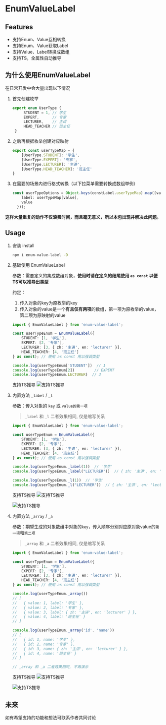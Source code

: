 # EnumValueLabel
## Features
* 支持Enum、Value互相转换
* 支持Enum、Value获取Label
* 支持Value、Label转换成数组
* 支持TS，全属性自动推导

## 为什么使用EnumValueLabel
在日常开发中会大量出现以下情况
1. 首先创建枚举
   ``` typescript
   export enum UserType {
        STUDENT = 1, // 学生
        EXPERT,      // 专家
        LECTURER,    // 主讲
        HEAD_TEACHER // 班主任
    }
   ```
2. 之后再根据枚举创建对应映射
    ``` typescript
   export const userTypeMap = {
        [UserType.STUDENT]: '学生',
        [UserType.EXPERT]: '专家',
        [UserType.LECTURER]: '主讲',
        [UserType.HEAD_TEACHER]: '班主任'
    }
   ```
3. 在需要的场景内进行格式转换（以下拉菜单需要转换成数组举例）
    ``` typescript
    const userTypeOptions = Object.keys(constLabel.userTypeMap).map((value) => ({
        label: userTypeMap[value],
        value
      }));
   ```
**这样大量重复的动作不仅浪费时间，而且毫无意义，所以本包出现并解决此问题。**
## Usage

1. 安装 install
    ```bash
    npm i enum-value-label -D
    ``` 
2. 基础使用 EnumValueLabel
   
   参数：需要定义的集成数组对象，**使用时请在定义的结尾使用 `as const` 以便TS可以推导出类型**
  
   约定：
   1. 传入对象的key为原枚举的key
   2. 传入对象的value是一个**有且仅有两项**的数组，第一项为原枚举的value，第二项为原映射的value
   
    ``` typescript
    import { EnumValueLabel } from 'enum-value-label';

    const userTypeEnum = EnumValueLabel({
        STUDENT: [1, '学生'],
        EXPERT: [2, '专家'],
        LECTURER: [3, { zh: '主讲', en: 'lecturer' }],
        HEAD_TEACHER: [4, '班主任']
    } as const); // 使用 as const 用以强调类型

    console.log(userTypeEnum['STUDENT'])  // 1 
    console.log(userTypeEnum[2])         // EXPERT
    console.log(userTypeEnum.LECTURER)  // 3
   ```
   支持TS推导
   ![支持TS推导](https://cdn.jsdelivr.net/gh/MingLoves-Life/static@master/enumvaluelabel.png)
3. 内置方法 `_label` / `_l`
   
   参数：传入对象的 `key` 或 `value的第一项`
   > `_label` 和 `_l` 二者效果相同, 仅是缩写关系

    ``` typescript
    import { EnumValueLabel } from 'enum-value-label';

    const userTypeEnum = EnumValueLabel({
        STUDENT: [1, '学生'],
        EXPERT: [2, '专家'],
        LECTURER: [3, { zh: '主讲', en: 'lecturer' }],
        HEAD_TEACHER: [4, '班主任']
    } as const); // 使用 as const 用以强调类型

    console.log(userTypeEnum._label(1))  // '学生'
    console.log(userTypeEnum._label("LECTURER"))  // { zh: '主讲', en: 'lecturer' }

    console.log(userTypeEnum._l(1))  // '学生'
    console.log(userTypeEnum._l("LECTURER"))  // { zh: '主讲', en: 'lecturer' }
   ```
    支持TS推导
   ![支持TS推导](https://cdn.jsdelivr.net/gh/MingLoves-Life/static@master/enumvaluelabellabel1.png)
   
   ![支持TS推导](https://cdn.jsdelivr.net/gh/MingLoves-Life/static@master/enumvaluelabellabel2.png)
4. 内置方法 `_array` / `_a`

   参数：期望生成的对象数组中对象的`key`，传入顺序分别对应原对象value的`第一项`和`第二项`
   > `_array` 和 `_a` 二者效果相同, 仅是缩写关系

    ``` typescript
    import { EnumValueLabel } from 'enum-value-label';

    const userTypeEnum = EnumValueLabel({
        STUDENT: [1, '学生'],
        EXPERT: [2, '专家'],
        LECTURER: [3, { zh: '主讲', en: 'lecturer' }],
        HEAD_TEACHER: [4, '班主任']
    } as const); // 使用 as const 用以强调类型

    console.log(userTypeEnum._array())  
    // [
    //   { value: 1, label: '学生' },
    //   { value: 2, label: '专家' },
    //   { value: 3, label: { zh: '主讲', en: 'lecturer' } },
    //   { value: 4, label: '班主任' }
    // ]

    console.log(userTypeEnum._array('id', 'name'))
    // [
    //   { id: 1, name: '学生' },
    //   { id: 2, name: '专家' },
    //   { id: 3, name: { zh: '主讲', en: 'lecturer' } },
    //   { id: 4, name: '班主任' }
    // ]

    // _array 和 _a 二者效果相同, 不再演示
   ```
    支持TS推导
   ![支持TS推导](https://cdn.jsdelivr.net/gh/MingLoves-Life/static@master/enumvaluelabelarray1.png)

   ![支持TS推导](https://cdn.jsdelivr.net/gh/MingLoves-Life/static@master/enumvaluelabelarray2.png)
## 未来
如有希望支持的功能和想法可联系作者共同讨论
